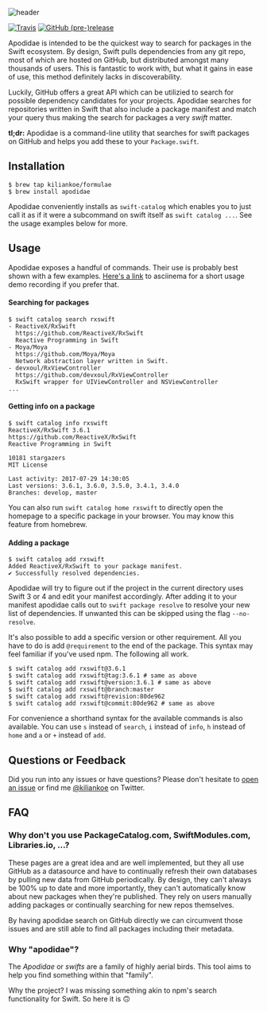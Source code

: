 ![header](https://user-images.githubusercontent.com/2625584/28789219-b9ffed5c-7624-11e7-8959-792171e75deb.png)


[![Travis](https://img.shields.io/travis/kiliankoe/apodidae.svg?style=flat-square)](https://travis-ci.org/kiliankoe/apodidae/)
[![GitHub (pre-)release](https://img.shields.io/github/release/kiliankoe/apodidae/all.svg?style=flat-square)]()

Apodidae is intended to be the quickest way to search for packages in the Swift ecosystem. By design, Swift pulls dependencies from any git repo, most of which are hosted on GitHub, but distributed amongst many thousands of users. This is fantastic to work with, but what it gains in ease of use, this method definitely lacks in discoverability.

Luckily, GitHub offers a great API which can be utilizied to search for possible dependency candidates for your projects. Apodidae searches for repositories written in Swift that also include a package manifest and match your query thus making the search for packages a very *swift* matter.

**tl;dr:** Apodidae is a command-line utility that searches for swift packages on GitHub and helps you add these to your `Package.swift`.



## Installation

```
$ brew tap kiliankoe/formulae
$ brew install apodidae
```

Apodidae conveniently installs as `swift-catalog` which enables you to just call it as if it were a subcommand on swift itself as `swift catalog ...`. See the usage examples below for more.



## Usage

Apodidae exposes a handful of commands. Their use is probably best shown with a few examples. [Here's a link](https://asciinema.org/a/131508) to asciinema for a short usage demo recording if you prefer that.

#### Searching for packages

```
$ swift catalog search rxswift
- ReactiveX/RxSwift
  https://github.com/ReactiveX/RxSwift
  Reactive Programming in Swift
- Moya/Moya
  https://github.com/Moya/Moya
  Network abstraction layer written in Swift.
- devxoul/RxViewController
  https://github.com/devxoul/RxViewController
  RxSwift wrapper for UIViewController and NSViewController
...
```

#### Getting info on a package

```
$ swift catalog info rxswift
ReactiveX/RxSwift 3.6.1
https://github.com/ReactiveX/RxSwift
Reactive Programming in Swift

10181 stargazers
MIT License

Last activity: 2017-07-29 14:30:05
Last versions: 3.6.1, 3.6.0, 3.5.0, 3.4.1, 3.4.0
Branches: develop, master
```

You can also run `swift catalog home rxswift` to directly open the homepage to a specific package in your browser. You may know this feature from homebrew.

#### Adding a package

```
$ swift catalog add rxswift
Added ReactiveX/RxSwift to your package manifest.
✔ Successfully resolved dependencies.
```

Apodidae will try to figure out if the project in the current directory uses Swift 3 or 4 and edit your manifest accordingly. After adding it to your manifest apodidae calls out to `swift package resolve` to resolve your new list of dependencies. If unwanted this can be skipped using the flag `--no-resolve`. 

It's also possible to add a specific version or other requirement. All you have to do is add `@requirement` to the end of the package. This syntax may feel familiar if you've used npm. The following all work.

````shell
$ swift catalog add rxswift@3.6.1
$ swift catalog add rxswift@tag:3.6.1 # same as above
$ swift catalog add rxswift@version:3.6.1 # same as above
$ swift catalog add rxswift@branch:master
$ swift catalog add rxswift@revision:80de962
$ swift catalog add rxswift@commit:80de962 # same as above
````



For convenience a shorthand syntax for the available commands is also available. You can use `s` instead of `search`, `i` instead of `info`, `h` instead of `home` and `a` or `+` instead of `add`.



## Questions or Feedback

Did you run into any issues or have questions? Please don't hesitate to [open an issue](https://github.com/kiliankoe/apodidae/issues/new) or find me [@kiliankoe](https://twitter.com/kiliankoe) on Twitter.



## FAQ

###  Why don't you use PackageCatalog.com, SwiftModules.com, Libraries.io, ...?

These pages are a great idea and are well implemented, but they all use GitHub as a datasource and have to continually refresh their own databases by pulling new data from GitHub periodically. By design, they can't always be 100% up to date and more importantly, they can't automatically know about new packages when they're published. They rely on users manually adding packages or continually searching for new repos themselves.

By having apodidae search on GitHub directly we can circumvent those issues and are still able to find all packages including their metadata.


### Why "apodidae"?

The *Apodidae* or *swifts* are a family of highly aerial birds. This tool aims to help you find something within that "family".

Why the project? I was missing something akin to npm's search functionality for Swift. So here it is 🙃

